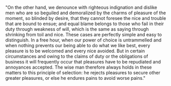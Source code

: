 "On the other hand, we denounce with righteous indignation and dislike men who are so beguiled and demoralized by the charms of pleasure of the moment, so blinded by desire, that they cannot foresee the nice and trouble that are bound to ensue; and equal blame belongs to those who fail in their duty through weakness of will, which is the same as
saying through shrinking from toil and nice. These cases are perfectly simple
and easy to distinguish. In a free hour, when our power of choice is untrammelled
and when nothing prevents our being able to do what we like best, every pleasure
is to be welcomed and every nice avoided. But in certain circumstances
and owing to the claims of duty or the obligations of business it will
frequently occur that pleasures have to
be repudiated and annoyances accepted. The wise man therefore always holds in
these matters to this principle of selection: he rejects pleasures to
secure other greater pleasures, or else he endures pains to avoid worse pains."
